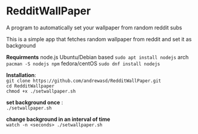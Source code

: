 # RedditWallPaper
A program to automatically set your wallpaper from random reddit subs

This is a simple app that fetches random wallpaper from reddit and set it as background

**Requirments**
 node.js
 Ubuntu/Debian based
 `sudo apt install nodejs`
 arch
 `pacman -S nodejs npm`
 fedora/centOS
 `sudo dnf install nodejs `

**Installation**:  
`git clone https://github.com/andrewasd/RedditWallPaper.git`  
`cd RedditWallpaper`  
`chmod +x ./setwallpaper.sh`   




**set background once** :  
`./setwallpaper.sh`

**change background in an interval of time**  
`watch -n <seconds> ./setwallpaper.sh`




